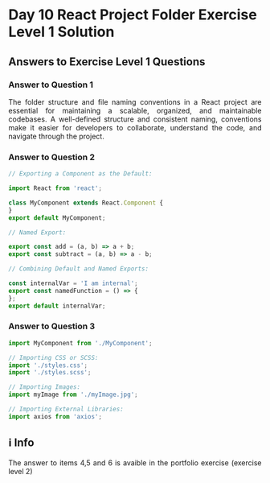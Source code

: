 # Day 10 React Project Folder Exercise Level 1 Solution
## Answers to Exercise Level 1 Questions
### Answer to Question 1
<p align="justify">The folder structure and file naming conventions in a React project are essential for maintaining a scalable, organized, and maintainable codebases. A well-defined structure and consistent naming, conventions make it easier for developers to collaborate, understand the code, and navigate through the project.</p>

### Answer to Question 2
```jsx
// Exporting a Component as the Default:

import React from 'react';

class MyComponent extends React.Component {
}
export default MyComponent;

// Named Export:

export const add = (a, b) => a + b;
export const subtract = (a, b) => a - b;

// Combining Default and Named Exports:

const internalVar = 'I am internal';
export const namedFunction = () => {
};
export default internalVar;
```

### Answer to Question 3
```jsx
import MyComponent from './MyComponent';

// Importing CSS or SCSS:
import './styles.css';
import './styles.scss';

// Importing Images:
import myImage from './myImage.jpg';

// Importing External Libraries:
import axios from 'axios';
```

## :information_source: Info
<p align="justify">The answer to items 4,5 and 6 is avaible in the portfolio exercise (exercise level 2)</p>